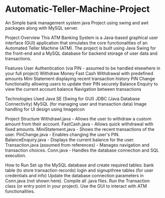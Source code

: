 # Automatic-Teller-Machine-Project
An Simple bank management system java Project using swing and awt packages along with MySQL server.

Project Overview
This ATM Banking System is a Java-based graphical user interface (GUI) application that simulates the core functionalities of an Automated Teller Machine (ATM). The project is built using Java Swing for the front-end and a MySQL database for backend storage of user data and transactions.

Features
User Authentication (via PIN - assumed to be handled elsewhere in your full project)
Withdraw Money
Fast Cash Withdrawal with predefined amounts
Mini Statement displaying recent transaction history
PIN Change functionality allowing users to update their PIN securely
Balance Enquiry to view the current account balance
Navigation between transactions

Technologies Used
Java SE (Swing for GUI)
JDBC (Java Database Connectivity)
MySQL (for managing user and transaction data)
Image handling for UI design using ImageIcon

Project Structure
Withdrawl.java - Allows the user to withdraw a custom amount from their account.
FastCash.java - Allows quick withdrawal with fixed amounts.
MiniStatement.java - Shows the recent transactions of the user.
PinChange.java - Enables changing the user's PIN.
BalanceEnquiry.java - Displays the current balance for the user.
Transaction.java (assumed from references) - Manages navigation and transaction choices.
Conn.java - Handles the database connection and SQL execution.

How to Run
Set up the MySQL database and create required tables:
bank table (to store transaction records)
login and signupthree tables (for user credentials and info)
Update the database connection parameters in Conn.java (not shown here).
Compile all .java files.
Run the Transaction class (or entry point in your project).
Use the GUI to interact with ATM functionalities.

